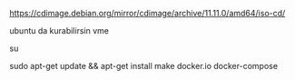 
https://cdimage.debian.org/mirror/cdimage/archive/11.11.0/amd64/iso-cd/


ubuntu da kurabilirsin vme

su

sudo apt-get update && apt-get install make docker.io docker-compose
